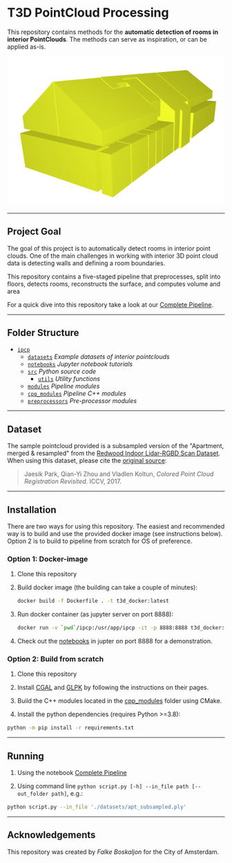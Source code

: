 # T3D PointCloud Processing

This repository contains methods for the **automatic detection of rooms in interior PointClouds**. The methods can serve as inspiration, or can be applied as-is.

![3D-interior-model](./imgs/3d_interion_model.png)

---

## Project Goal

The goal of this project is to automatically detect rooms in interior point clouds. One of the main challenges in working with interior 3D point cloud data is detecting walls and defining a room boundaries.

This repository contains a five-staged pipeline that preprocesses, split into floors, detects rooms, reconstructs the surface, and computes volume and area

For a quick dive into this repository take a look at our [Complete Pipeline](ipcp/notebooks/Complete%20Pipeline.ipynb).

---

## Folder Structure

 * [`ipcp`](./ipcp)
   * [`datasets`](./ipcp/datasets) _Example datasets of interior pointclouds_
   * [`notebooks`](./ipcp/notebooks) _Jupyter notebook tutorials_
   * [`src`](./ipcp/src) _Python source code_
     * [`utils`](./ipcp/src/utils) _Utility functions_
   * [`modules`](./ipcp/modules) _Pipeline modules_
   * [`cpp_modules`](./ipcp/cpp_modules) _Pipeline C++ modules_
   * [`preprocessors`](./ipcp/preprocessors) _Pre-processor modules_

---

## Dataset

The sample pointcloud provided is a subsampled version of the "Apartment, merged & resampled" from the [Redwood Indoor Lidar-RGBD Scan Dataset](http://redwood-data.org/indoor_lidar_rgbd/download.html). When using this dataset, please cite the [original source](http://redwood-data.org/indoor_lidar_rgbd/license.html):
 > Jaesik Park, Qian-Yi Zhou and Vladlen Koltun, _Colored Point Cloud Registration Revisited_. ICCV, 2017.

---

## Installation

There are two ways for using this repository. The easiest and recommended way is to build and use the provided docker image (see instructions below). Option 2 is to build to pipeline from scratch for OS of preference.

### Option 1: Docker-image

1. Clone this repository

2. Build docker image (the building can take a couple of minutes):
    ```bash
    docker build -f Dockerfile . -t t3d_docker:latest
    ```

3. Run docker container (as jupyter server on port 8888):
    ```bash
    docker run -v `pwd`/ipcp:/usr/app/ipcp -it -p 8888:8888 t3d_docker:latest
    ```

4. Check out the [notebooks](notebooks) in jupter on port 8888 for a demonstration.

### Option 2: Build from scratch

1. Clone this repository

2. Install [CGAL](https://doc.cgal.org/latest/Manual/installation.html) and [GLPK](https://www.gnu.org/software/glpk/#downloading) by following the instructions on their pages.

3. Build the C++ modules located in the [cpp_modules](./cpp_modules/src) folder using CMake.

4. Install the python dependencies (requires Python >=3.8):
  ```bash
  python -m pip install -r requirements.txt
  ```

---

## Running

  1. Using the notebook [Complete Pipeline](notebooks/Complete%20Pipeline.ipynb)

  2. Using command line `python script.py [-h] --in_file path [--out_folder path]`, e.g.:
  ```bash
  python script.py --in_file './datasets/apt_subsampled.ply'
  ```

---

## Acknowledgements

This repository was created by _Falke Boskaljon_ for the City of Amsterdam.
